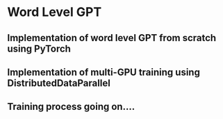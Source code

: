 # **Word Level GPT**

## Implementation of word level GPT from scratch using PyTorch
## Implementation of multi-GPU training using DistributedDataParallel
## Training process going on....